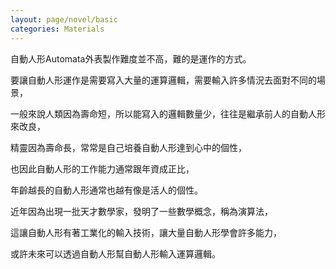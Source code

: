 ```yaml
---
layout: page/novel/basic
categories: Materials
---
```


自動人形Automata外表製作難度並不高，難的是運作的方式。

要讓自動人形運作是需要寫入大量的運算邏輯，需要輸入許多情況去面對不同的場景，

一般來說人類因為壽命短，所以能寫入的邏輯數量少，往往是繼承前人的自動人形來改良，

精靈因為壽命長，常常是自己培養自動人形達到心中的個性，

也因此自動人形的工作能力通常跟年資成正比，

年齡越長的自動人形通常也越有像是活人的個性。


近年因為出現一批天才數學家，發明了一些數學概念，稱為演算法，

這讓自動人形有著工業化的輸入技術，讓大量自動人形學會許多能力，

或許未來可以透過自動人形幫自動人形輸入運算邏輯。
